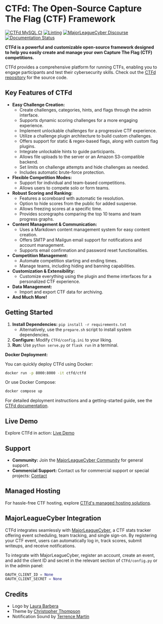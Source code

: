 # CTFd: The Open-Source Capture The Flag (CTF) Framework

[![CTFd MySQL CI](https://github.com/CTFd/CTFd/workflows/CTFd%20MySQL%20CI/badge.svg?branch=master)](https://github.com/CTFd/CTFd/actions/workflows/mysql.yml)
[![Linting](https://github.com/CTFd/CTFd/workflows/Linting/badge.svg?branch=master)](https://github.com/CTFd/CTFd/actions/workflows/linting.yml)
[![MajorLeagueCyber Discourse](https://img.shields.io/discourse/status?server=https%3A%2F%2Fcommunity.majorleaguecyber.org%2F)](https://community.majorleaguecyber.org/)
[![Documentation Status](https://api.netlify.com/api/v1/badges/6d10883a-77bb-45c1-a003-22ce1284190e/deploy-status)](https://docs.ctfd.io)

**CTFd is a powerful and customizable open-source framework designed to help you easily create and manage your own Capture The Flag (CTF) competitions.**

CTFd provides a comprehensive platform for running CTFs, enabling you to engage participants and test their cybersecurity skills.  Check out the [CTFd repository](https://github.com/CTFd/CTFd) for the source code.

## Key Features of CTFd

*   **Easy Challenge Creation:**
    *   Create challenges, categories, hints, and flags through the admin interface.
    *   Supports dynamic scoring challenges for a more engaging experience.
    *   Implement unlockable challenges for a progressive CTF experience.
    *   Utilize a challenge plugin architecture to build custom challenges.
    *   Offers support for static & regex-based flags, along with custom flag plugins.
    *   Integrate unlockable hints to guide participants.
    *   Allows file uploads to the server or an Amazon S3-compatible backend.
    *   Set limits on challenge attempts and hide challenges as needed.
    *   Includes automatic brute-force protection.
*   **Flexible Competition Modes:**
    *   Support for individual and team-based competitions.
    *   Allows users to compete solo or form teams.
*   **Robust Scoring and Ranking:**
    *   Features a scoreboard with automatic tie resolution.
    *   Option to hide scores from the public for added suspense.
    *   Allows freezing scores at a specific time.
    *   Provides scoregraphs comparing the top 10 teams and team progress graphs.
*   **Content Management & Communication:**
    *   Uses a Markdown content management system for easy content creation.
    *   Offers SMTP and Mailgun email support for notifications and account management.
    *   Supports email confirmation and password reset functionalities.
*   **Competition Management:**
    *   Automate competition starting and ending times.
    *   Manage teams, including hiding and banning capabilities.
*   **Customization & Extensibility:**
    *   Customize everything using the plugin and theme interfaces for a personalized CTF experience.
*   **Data Management:**
    *   Import and export CTF data for archiving.
*   **And Much More!**

## Getting Started

1.  **Install Dependencies:** `pip install -r requirements.txt`
    *   Alternatively, use the `prepare.sh` script to install system dependencies.
2.  **Configure:** Modify `CTFd/config.ini` to your liking.
3.  **Run:** Use `python serve.py` or `flask run` in a terminal.

**Docker Deployment:**

You can quickly deploy CTFd using Docker:

```bash
docker run -p 8000:8000 -it ctfd/ctfd
```

Or use Docker Compose:

```bash
docker compose up
```

For detailed deployment instructions and a getting-started guide, see the [CTFd documentation](https://docs.ctfd.io/).

## Live Demo

Explore CTFd in action: [Live Demo](https://demo.ctfd.io/)

## Support

*   **Community:** Join the [MajorLeagueCyber Community](https://community.majorleaguecyber.org/) for general support.
*   **Commercial Support:** Contact us for commercial support or special projects: [Contact](https://ctfd.io/contact/)

## Managed Hosting

For hassle-free CTF hosting, explore [CTFd's managed hosting solutions](https://ctfd.io/).

## MajorLeagueCyber Integration

CTFd integrates seamlessly with [MajorLeagueCyber](https://majorleaguecyber.org/), a CTF stats tracker offering event scheduling, team tracking, and single sign-on. By registering your CTF event, users can automatically log in, track scores, submit writeups, and receive notifications.

To integrate with MajorLeagueCyber, register an account, create an event, and add the client ID and secret in the relevant section of `CTFd/config.py` or in the admin panel:

```python
OAUTH_CLIENT_ID = None
OAUTH_CLIENT_SECRET = None
```

## Credits

*   Logo by [Laura Barbera](http://www.laurabb.com/)
*   Theme by [Christopher Thompson](https://github.com/breadchris)
*   Notification Sound by [Terrence Martin](https://soundcloud.com/tj-martin-composer)